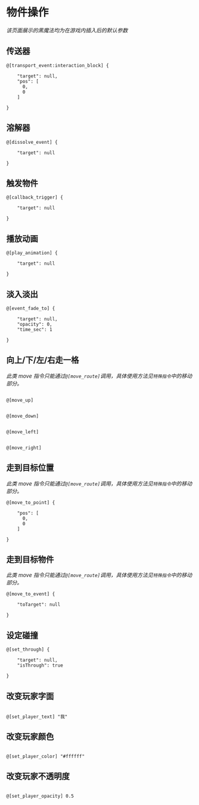# 物件操作

*该页面展示的黑魔法均为在游戏内插入后的默认参数*

## 传送器
```
@[transport_event:interaction_block] {
  
    "target": null,
    "pos": [
      0,
      0
    ]
  
}
```

## 溶解器
```
@[dissolve_event] {
  
    "target": null
  
}
```

## 触发物件
```
@[callback_trigger] {
  
    "target": null
  
}
```

## 播放动画
```
@[play_animation] {
  
    "target": null
  
}
```

## 淡入淡出
```
@[event_fade_to] {
  
    "target": null,
    "opacity": 0,
    "time_sec": 1
  
}
```

## 向上/下/左/右走一格
*此类 move 指令只能通过`@[move_route]`调用，具体使用方法见`特殊指令`中的移动部分。*
```

@[move_up]

```

```

@[move_down]

```

```

@[move_left]

```

```

@[move_right]

```

## 走到目标位置
*此类 move 指令只能通过`@[move_route]`调用，具体使用方法见`特殊指令`中的移动部分。*
```
@[move_to_point] {
  
    "pos": [
      0,
      0
    ]
  
}
```

## 走到目标物件
*此类 move 指令只能通过`@[move_route]`调用，具体使用方法见`特殊指令`中的移动部分。*
```
@[move_to_event] {
  
    "toTarget": null
  
}
```

## 设定碰撞
```
@[set_through] {
  
    "target": null,
    "isThrough": true
  
}
```

## 改变玩家字面
```

@[set_player_text] "我"

```

## 改变玩家颜色
```

@[set_player_color] "#ffffff"

```

## 改变玩家不透明度
```

@[set_player_opacity] 0.5

```